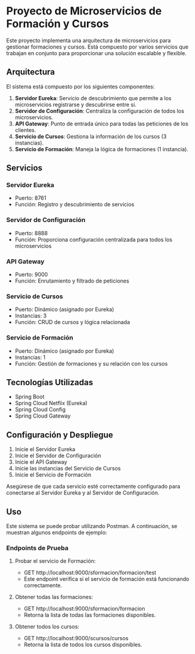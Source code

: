 # Proyecto de Microservicios de Formación y Cursos

Este proyecto implementa una arquitectura de microservicios para gestionar formaciones y cursos. Está compuesto por varios servicios que trabajan en conjunto para proporcionar una solución escalable y flexible.

## Arquitectura

El sistema está compuesto por los siguientes componentes:

1. **Servidor Eureka**: Servicio de descubrimiento que permite a los microservicios registrarse y descubrirse entre sí.
2. **Servidor de Configuración**: Centraliza la configuración de todos los microservicios.
3. **API Gateway**: Punto de entrada único para todas las peticiones de los clientes.
4. **Servicio de Cursos**: Gestiona la información de los cursos (3 instancias).
5. **Servicio de Formación**: Maneja la lógica de formaciones (1 instancia).

## Servicios

### Servidor Eureka
- Puerto: 8761
- Función: Registro y descubrimiento de servicios

### Servidor de Configuración
- Puerto: 8888
- Función: Proporciona configuración centralizada para todos los microservicios

### API Gateway
- Puerto: 9000
- Función: Enrutamiento y filtrado de peticiones

### Servicio de Cursos
- Puerto: Dinámico (asignado por Eureka)
- Instancias: 3
- Función: CRUD de cursos y lógica relacionada

### Servicio de Formación
- Puerto: Dinámico (asignado por Eureka)
- Instancias: 1
- Función: Gestión de formaciones y su relación con los cursos

## Tecnologías Utilizadas

- Spring Boot
- Spring Cloud Netflix (Eureka)
- Spring Cloud Config
- Spring Cloud Gateway


## Configuración y Despliegue

1. Inicie el Servidor Eureka
2. Inicie el Servidor de Configuración
3. Inicie el API Gateway
4. Inicie las instancias del Servicio de Cursos
5. Inicie el Servicio de Formación

Asegúrese de que cada servicio esté correctamente configurado para conectarse al Servidor Eureka y al Servidor de Configuración.

## Uso

Este sistema se puede probar utilizando Postman. A continuación, se muestran algunos endpoints de ejemplo:

### Endpoints de Prueba

1. Probar el servicio de Formación:
   
      - GET http://localhost:9000/sformacion/formacion/test
      - Este endpoint verifica si el servicio de formación está funcionando correctamente.

2. Obtener todas las formaciones:
   
     - GET http://localhost:9000/sformacion/formacion
     - Retorna la lista de todas las formaciones disponibles.

3. Obtener todos los cursos:
   
     - GET http://localhost:9000/scursos/cursos
     - Retorna la lista de todos los cursos disponibles.
